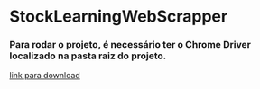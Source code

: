 # StockLearningWebScrapper


### Para rodar o projeto, é necessário ter o Chrome Driver localizado na pasta raiz do projeto.
[link para download](https://chromedriver.chromium.org/downloads)
